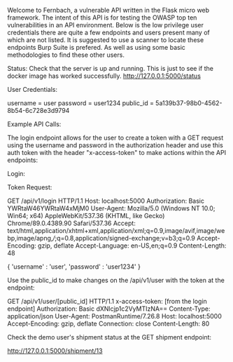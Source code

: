 Welcome to Fernbach, a vulnerable API written in the Flask micro web framework. The intent of this API is for testing the OWASP top ten vulnerabilities in an API environment. 
Below is the low privilege user credentials there are quite a few endpoints and users present many of which are not listed. It is suggested to use a scanner to locate these endpoints Burp Suite is prefered. As well as using some basic methodologies to find these other users.

Status: Check that the server is up and running. This is just to see if the docker image has worked successfully.
http://127.0.0.1:5000/status

User Credentials:

username = user
password = user1234
public_id = 5a139b37-98b0-4562-8b54-6c728e3d9794

Example API Calls:

The login endpoint allows for the user to create a token with a GET request using the username and password in the authorization header and use this auth token with the header "x-access-token" to make actions within the API endpoints:

Login:

Token Request:

GET /api/v1/login HTTP/1.1
Host: localhost:5000
Authorization: Basic YWRtaW46YWRtaW4xMjM0
User-Agent: Mozilla/5.0 (Windows NT 10.0; Win64; x64) AppleWebKit/537.36 (KHTML, like Gecko) Chrome/89.0.4389.90 Safari/537.36
Accept: text/html,application/xhtml+xml,application/xml;q=0.9,image/avif,image/webp,image/apng,*/*;q=0.8,application/signed-exchange;v=b3;q=0.9
Accept-Encoding: gzip, deflate
Accept-Language: en-US,en;q=0.9
Content-Length: 48

{
'username' : 'user', 
'password' : 'user1234'
}

Use the public_id to make changes on the /api/v1/user with the token at the endpoint:

GET /api/v1/user/[public_id] HTTP/1.1
x-access-token: [from the login endpoint]
Authorization: Basic dXNlcjp1c2VyMTIzNA==
Content-Type: application/json
User-Agent: PostmanRuntime/7.26.8
Host: localhost:5000
Accept-Encoding: gzip, deflate
Connection: close
Content-Length: 80

Check the demo user's shipment status at the GET shipment endpoint:

http://127.0.0.1:5000/shipment/13

